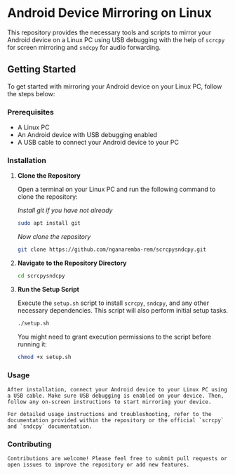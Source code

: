 # Android Device Mirroring on Linux

This repository provides the necessary tools and scripts to mirror your Android device on a Linux PC using USB debugging with the help of `scrcpy` for screen mirroring and `sndcpy` for audio forwarding.

## Getting Started

To get started with mirroring your Android device on your Linux PC, follow the steps below:

### Prerequisites

- A Linux PC
- An Android device with USB debugging enabled
- A USB cable to connect your Android device to your PC

### Installation

1. **Clone the Repository**

   Open a terminal on your Linux PC and run the following command to clone the repository:

   _Install git if you have not already_

   ```bash
   sudo apt install git
   ```

   _Now clone the repository_

   ```bash
   git clone https://github.com/nganaremba-rem/scrcpysndcpy.git
   ```

2. **Navigate to the Repository Directory**

   ```bash
   cd scrcpysndcpy
   ```

3. **Run the Setup Script**

   Execute the `setup.sh` script to install `scrcpy`, `sndcpy`, and any other necessary dependencies. This script will also perform initial setup tasks.

   ```bash
   ./setup.sh
   ```

   You might need to grant execution permissions to the script before running it:

   ```bash
   chmod +x setup.sh
   ```

### Usage

    After installation, connect your Android device to your Linux PC using a USB cable. Make sure USB debugging is enabled on your device. Then, follow any on-screen instructions to start mirroring your device.

    For detailed usage instructions and troubleshooting, refer to the documentation provided within the repository or the official `scrcpy` and `sndcpy` documentation.

### Contributing

    Contributions are welcome! Please feel free to submit pull requests or open issues to improve the repository or add new features.
